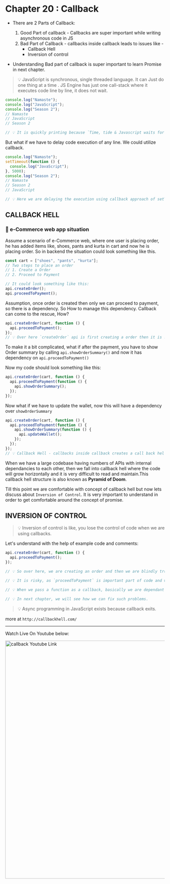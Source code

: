 # Chapter 20 : Callback

- There are 2 Parts of Callback:

  1. Good Part of callback - Callbacks are super important while writing asynchronous code in JS
  2. Bad Part of Callback - callbacks inside callback leads to issues like - 
     - Callback Hell
     - Inversion of control

- Understanding Bad part of callback is super important to learn Promise in next chapter.

> 💡 JavaScript is synchronous, single threaded language. It can Just do one thing at a time . JS Engine has just one call-stack where it  executes code line by line, it does not wait.

```js
console.log("Namaste");
console.log("JavaScript");
console.log("Season 2");
// Namaste
// JavaScript
// Season 2

// 💡 It is quickly printing because `Time, tide & Javascript waits for none.`
```

But what if we have to delay code execution of any line. We could utilize callback.

```js
console.log("Namaste");
setTimeout(function () {
  console.log("JavaScript");
}, 5000);
console.log("Season 2");
// Namaste
// Season 2
// JavaScript

// 💡 Here we are delaying the execution using callback approach of setTimeout.
```

**CALLBACK HELL**
-----------------

### 🛒 e-Commerce web app situation

Assume a scenario of e-Commerce web, where one user is placing order, he has added items like, shoes, pants and kurta in cart and now he is placing order. So in backend the situation could look something like this.

```js
const cart = ["shoes", "pants", "kurta"];
// Two steps to place an order
// 1. Create a Order
// 2. Proceed to Payment

// It could look something like this:
api.createOrder();
api.proceedToPayment();
```

Assumption, once order is created then only we can proceed to payment, so there is a dependency. So How to manage this dependency.
Callback can come to the rescue, How?

```js
api.createOrder(cart, function () {
  api.proceedToPayment();
});
// 💡 Over here `createOrder` api is first creating a order then it is responsible to call `api.proceedToPayment()` as part of callback approach.
```

To make it a bit complicated, what if after the payment, you have to show Order summary by calling `api.showOrderSummary()` and now it has dependency on `api.proceedToPayment()`

Now my code should look something like this:

```js
api.createOrder(cart, function () {
  api.proceedToPayment(function () {
    api.showOrderSummary();
  });
});
```

Now what if we have to update the wallet, now this will have a dependency over `showOrderSummary`

```js
api.createOrder(cart, function () {
  api.proceedToPayment(function () {
    api.showOrderSummary(function () {
      api.updateWallet();
    });
  });
});
// 💡 Callback Hell - callbacks inside callback creates a call back hell structure.
```

When we have a large codebase having numbers of APIs with internal dependancies to each other, then we fall into callback hell where the code will grow horizontally and it is very difficult to read and maintain.This callback hell structure is also known as **Pyramid        of Doom**.

Till this point we are comfortable with concept of callback hell but now lets discuss about `Inversion of Control`. It is very important to understand in order to get comfortable around the concept of promise.


**INVERSION OF CONTROL**
------------------------
> 💡 Inversion of control is like, you lose the control of code when we are using callbacks.

Let's understand with the help of example code and comments:

```js
api.createOrder(cart, function () {
  api.proceedToPayment();
});

// 💡 So over here, we are creating an order and then we are blindly trusting `createOrder`API to call `proceedToPayment`.

// 💡 It is risky, as `proceedToPayment` is important part of code and we are blindly trusting `createOrder` to call it and handle it.

// 💡 When we pass a function as a callback, basically we are dependant on our parent function that it is his responsibility to run that function. This is called `inversion of control` because we are dependant on that function. What if parent function stopped working, what if it was developed by another programmer or callback runs two times or it never runs at all.

// 💡 In next chapter, we will see how we can fix such problems.
```

> 💡 Async programming in JavaScript exists because callback exits.

more at `http://callbackhell.com/`

<hr>

Watch Live On Youtube below:

<a href="https://www.youtube.com/watch?v=yEKtJGha3yM&list=PLlasXeu85E9eWOpw9jxHOQyGMRiBZ60aX" target="_blank"><img src="https://img.youtube.com/vi/yEKtJGha3yM/0.jpg" width="750"
alt="callback Youtube Link"/></a>
